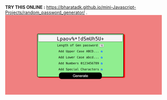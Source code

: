 **TRY THIS ONLINE :** https://bharatadk.github.io/mini-Javascript-Projects/random_password_generator/
\.
<img src="https://github.com/bharatadk/mini-Javascript-Projects/blob/main/random_password_generator/Screenshot.png">
